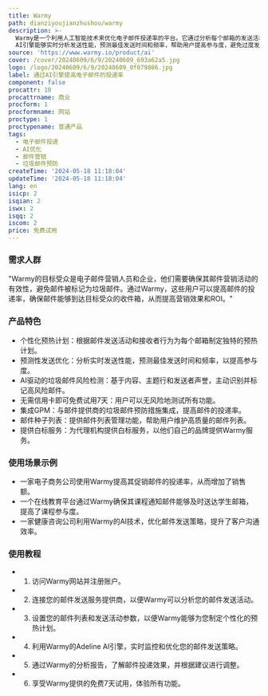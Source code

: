 ```yaml
---
title: Warmy
path: dianziyoujianzhushou/warmy
description: >-
  Warmy是一个利用人工智能技术来优化电子邮件投递率的平台。它通过分析每个邮箱的发送活动和接收者行为，为每个邮箱制定个性化的预热计划，确保邮件发送量逐渐增加而不会触发垃圾邮件过滤器，从而最大化邮件的投递率。此外，Warmy的Adeline
  AI引擎能够实时分析发送性能，预测最佳发送时间和频率，帮助用户提高参与度，避免过度发送邮件给接收者造成困扰。Warmy还具备AI驱动的垃圾邮件风险检测功能，能够主动识别并标记具有高垃圾邮件风险的邮件，帮助用户避免邮件落入垃圾邮件文件夹，确保重要邮件能够送达接收者。
source: 'https://www.warmy.io/product/ai'
cover: /cover/20240609/6/9/20240609_693a62a5.jpg
logo: /logo/20240609/6/9/20240609_0f079886.jpg
label: 通过AI引擎提高电子邮件的投递率
component: false
procattr: 10
procattrname: 商业
procform: 1
procformname: 网站
proctype: 1
proctypename: 普通产品
tags:
  - 电子邮件投递
  - AI优化
  - 邮件营销
  - 垃圾邮件预防
createTime: '2024-05-18 11:18:04'
updateTime: '2024-05-18 11:18:04'
lang: en
isicp: 2
isqian: 2
iswx: 2
isqq: 2
iscom: 2
price: 免费试用
---
```


### 需求人群

"Warmy的目标受众是电子邮件营销人员和企业，他们需要确保其邮件营销活动的有效性，避免邮件被标记为垃圾邮件。通过Warmy，这些用户可以提高邮件的投递率，确保邮件能够到达目标受众的收件箱，从而提高营销效果和ROI。"

### 产品特色

- 个性化预热计划：根据邮件发送活动和接收者行为为每个邮箱制定独特的预热计划。
- 预测性发送优化：分析实时发送性能，预测最佳发送时间和频率，以提高参与度。
- AI驱动的垃圾邮件风险检测：基于内容、主题行和发送者声誉，主动识别并标记高风险邮件。
- 无需信用卡即可免费试用7天：用户可以无风险地测试所有功能。
- 集成GPM：与邮件提供商的垃圾邮件预防措施集成，提高邮件的投递率。
- 邮件种子列表：提供邮件列表管理功能，帮助用户维护高质量的邮件列表。
- 提供白标服务：为代理机构提供白标服务，以他们自己的品牌提供Warmy服务。

### 使用场景示例

- 一家电子商务公司使用Warmy提高其促销邮件的投递率，从而增加了销售额。
- 一个在线教育平台通过Warmy确保其课程通知邮件能够及时送达学生邮箱，提高了课程参与度。
- 一家健康咨询公司利用Warmy的AI技术，优化邮件发送策略，提升了客户沟通效率。

### 使用教程

- 1. 访问Warmy网站并注册账户。
- 2. 连接您的邮件发送服务提供商，以便Warmy可以分析您的邮件发送活动。
- 3. 设置您的邮件列表和发送活动参数，以便Warmy能够为您制定个性化的预热计划。
- 4. 利用Warmy的Adeline AI引擎，实时监控和优化您的邮件发送策略。
- 5. 通过Warmy的分析报告，了解邮件投递效果，并根据建议进行调整。
- 6. 享受Warmy提供的免费7天试用，体验所有功能。
